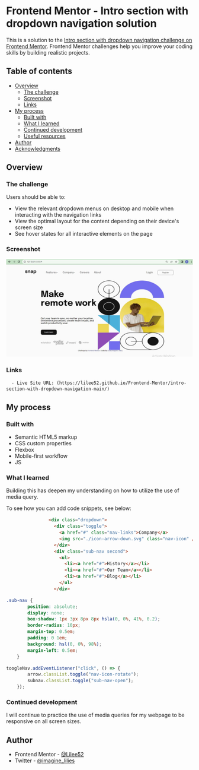 # Frontend Mentor - Intro section with dropdown navigation solution

This is a solution to the [Intro section with dropdown navigation challenge on Frontend Mentor](https://www.frontendmentor.io/challenges/intro-section-with-dropdown-navigation-ryaPetHE5). Frontend Mentor challenges help you improve your coding skills by building realistic projects. 

## Table of contents

- [Overview](#overview)
  - [The challenge](#the-challenge)
  - [Screenshot](#screenshot)
  - [Links](#links)
- [My process](#my-process)
  - [Built with](#built-with)
  - [What I learned](#what-i-learned)
  - [Continued development](#continued-development)
  - [Useful resources](#useful-resources)
- [Author](#author)
- [Acknowledgments](#acknowledgments)


## Overview

### The challenge

Users should be able to:

- View the relevant dropdown menus on desktop and mobile when interacting with the navigation links
- View the optimal layout for the content depending on their device's screen size
- See hover states for all interactive elements on the page

### Screenshot

![](./screenshot.JPG)

### Links

      
      - Live Site URL: (https://lilee52.github.io/Frontend-Mentor/intro-section-with-dropdown-navigation-main/)
## My process

### Built with

- Semantic HTML5 markup
- CSS custom properties
- Flexbox
- Mobile-first workflow
- JS

### What I learned

Building this has deepen my understanding on how to utilize the use of media query.

To see how you can add code snippets, see below:

```html
                <div class="dropdown">
                  <div class="toggle">
                    <a href="#" class="nav-links">Company</a>
                    <img src="./icon-arrow-down.svg" class="nav-icon" />
                  </div>
                  <div class="sub-nav second">
                    <ul>
                      <li><a href="#">History</a></li>
                      <li><a href="#">Our Team</a></li>
                      <li><a href="#">Blog</a></li>
                    </ul>
                  </div>
```
```css
.sub-nav {
        position: absolute;
        display: none;
        box-shadow: 1px 3px 8px 8px hsla(0, 0%, 41%, 0.2);
        border-radius: 10px;
        margin-top: 0.5em;
        padding: 0 1em;
        background: hsl(0, 0%, 98%);
        margin-left: 0.5em;
    }
```
```js
toogleNav.addEventListener("click", () => {
        arrow.classList.toggle("nav-icon-rotate");
        subnav.classList.toggle("sub-nav-open");
    });
```

### Continued development

I will continue to practice the use of 
media queries for my webpage to be responsive on all screen sizes.


## Author

- Frontend Mentor - [@Lilee52](https://www.frontendmentor.io/profile/Lilee52)
- Twitter - [@imagine_lilies](https://www.twitter.com/imagine_lilies)


